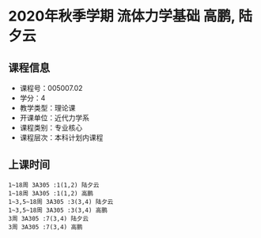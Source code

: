 # 2020年秋季学期 流体力学基础 高鹏, 陆夕云






## 课程信息

- 课程号：005007.02
- 学分：4
- 教学类型：理论课
- 开课单位：近代力学系
- 课程类别：专业核心
- 课程层次：本科计划内课程

## 上课时间

```
1~18周 3A305 :1(1,2) 陆夕云
1~18周 3A305 :1(1,2) 高鹏
1~3,5~18周 3A305 :3(3,4) 陆夕云
1~3,5~18周 3A305 :3(3,4) 高鹏
3周 3A305 :7(3,4) 陆夕云
3周 3A305 :7(3,4) 高鹏
```

